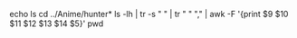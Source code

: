
echo ls
cd ../Anime/hunter*
ls -lh | tr -s " " | tr " " "," | awk -F '{print $9 $10 $11 $12 $13 $14 $5}'
pwd                                           
